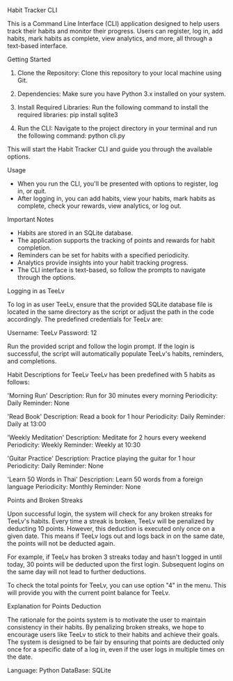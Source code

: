 Habit Tracker CLI

This is a Command Line Interface (CLI) application designed to help users track their habits and monitor their progress. Users can register, log in, add habits, mark habits as complete, view analytics, and more, all through a text-based interface.

Getting Started

1. Clone the Repository:
   Clone this repository to your local machine using Git.

2. Dependencies:
   Make sure you have Python 3.x installed on your system.

3. Install Required Libraries:
   Run the following command to install the required libraries: pip install sqlite3

4. Run the CLI:
Navigate to the project directory in your terminal and run the following command: python cli.py


This will start the Habit Tracker CLI and guide you through the available options.

Usage

- When you run the CLI, you'll be presented with options to register, log in, or quit.
- After logging in, you can add habits, view your habits, mark habits as complete, check your rewards, view analytics, or log out.

Important Notes

- Habits are stored in an SQLite database.
- The application supports the tracking of points and rewards for habit completion.
- Reminders can be set for habits with a specified periodicity.
- Analytics provide insights into your habit tracking progress.
- The CLI interface is text-based, so follow the prompts to navigate through the options.

Logging in as TeeLv

To log in as user TeeLv, ensure that the provided SQLite database file is located in the same directory as the script or adjust the path in the code accordingly. The predefined credentials for TeeLv are:

Username: TeeLv
Password: 12

Run the provided script and follow the login prompt. If the login is successful, the script will automatically populate TeeLv's habits, reminders, and completions.

Habit Descriptions for TeeLv
TeeLv has been predefined with 5 habits as follows:

'Morning Run'
Description: Run for 30 minutes every morning
Periodicity: Daily
Reminder: None

'Read Book'
Description: Read a book for 1 hour
Periodicity: Daily
Reminder: Daily at 13:00

'Weekly Meditation'
Description: Meditate for 2 hours every weekend
Periodicity: Weekly
Reminder: Weekly at 10:30

'Guitar Practice'
Description: Practice playing the guitar for 1 hour
Periodicity: Daily
Reminder: None

'Learn 50 Words in Thai'
Description: Learn 50 words from a foreign language
Periodicity: Monthly
Reminder: None

Points and Broken Streaks

Upon successful login, the system will check for any broken streaks for TeeLv's habits. Every time a streak is broken, TeeLv will be penalized by deducting 10 points. However, this deduction is executed only once on a given date. This means if TeeLv logs out and logs back in on the same date, the points will not be deducted again.

For example, if TeeLv has broken 3 streaks today and hasn't logged in until today, 30 points will be deducted upon the first login. Subsequent logins on the same day will not lead to further deductions.

To check the total points for TeeLv, you can use option "4" in the menu. This will provide you with the current point balance for TeeLv.

Explanation for Points Deduction

The rationale for the points system is to motivate the user to maintain consistency in their habits. By penalizing broken streaks, we hope to encourage users like TeeLv to stick to their habits and achieve their goals. The system is designed to be fair by ensuring that points are deducted only once for a specific date of a log in, even if the user logs in multiple times on the date.

Language: Python
DataBase: SQLite
